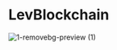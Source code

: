 # LevBlockchain
![1-removebg-preview (1)](https://user-images.githubusercontent.com/57400419/182351490-fe96d41d-0e92-41a0-b0a5-dc1fb19608b4.png)
